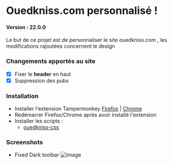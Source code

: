 # Ouedkniss.com personnalisé !
#### Version : 22.0.0
Le but de ce projet est de personnaliser le site ouedkniss.com , 
les modifications rajoutées concernent le design

### Changements apportés au site
- [x] Fixer le **header** en haut
- [x] Suppression des pubs

### Installation
* Installer l'extension Tampermonkey [Firefox](https://addons.mozilla.org/en-US/firefox/addon/tampermonkey/) | 
[Chrome](https://chrome.google.com/webstore/detail/tampermonkey/dhdgffkkebhmkfjojejmpbldmpobfkfo)
* Redémarrer Firefox/Chrome après avoir installé l'extension
* Installer les scripts :
  * [ouedkniss-css](https://raw.githubusercontent.com/kzelda/ouedkniss-perso/master/ouedkniss.css.user.js)


### Screenshots
- Fixed Dark toolbar
![image](https://user-images.githubusercontent.com/592467/145708640-84922e1a-4854-4bf9-8ae7-e6c091c5f511.png)


  




